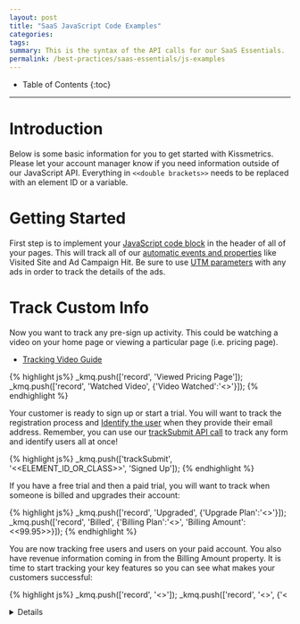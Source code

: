 ```yaml
---
layout: post
title: "SaaS JavaScript Code Examples"
categories:
tags:
summary: This is the syntax of the API calls for our SaaS Essentials.
permalink: /best-practices/saas-essentials/js-examples
---
```

* Table of Contents
{:toc}
* * *

# Introduction

Below is some basic information for you to get started with Kissmetrics. Please let your account manager know if you need information outside of our JavaScript API. Everything in `<<double brackets>>` needs to be replaced with an element ID or a variable.

# Getting Started

First step is to implement your [JavaScript code block][js-code-block] in the header of all of your pages. This will track all of our [automatic events and properties][auto-tracked-events] like Visited Site and Ad Campaign Hit. Be sure to use [UTM parameters][utm] with any ads in order to track the details of the ads.

# Track Custom Info

Now you want to track any pre-sign up activity. This could be watching a video on your home page or viewing a particular page (i.e. pricing page).

* [Tracking Video Guide][tracking-videos]

{% highlight js%}
_kmq.push(['record', 'Viewed Pricing Page']);
_kmq.push(['record', 'Watched Video', {'Video Watched':'<<Yes>>'}]);
{% endhighlight %}

Your customer is ready to sign up or start a trial. You will want to track the registration process and [Identify the user][identities-intro] when they provide their email address. Remember, you can use our [trackSubmit API call][trackSubmit] to track any form and identify users all at once!

{% highlight js%}
_kmq.push(['trackSubmit', '<<ELEMENT_ID_OR_CLASS>>', 'Signed Up']);
{% endhighlight %}

If you have a free trial and then a paid trial, you will want to track when someone is billed and upgrades their account:

{% highlight js%}
_kmq.push(['record', 'Upgraded', {'Upgrade Plan':'<<Pro>>'}]);
_kmq.push(['record', 'Billed', {'Billing Plan':'<<Pro>>', 'Billing Amount':<<99.95>>}]);
{% endhighlight %}

You are now tracking free users and users on your paid account. You also have revenue information coming in from the Billing Amount property. It is time to start tracking your key features so you can see what makes your customers successful:

{% highlight js%}
_kmq.push(['record', '<<Your Key Action>>']);
_kmq.push(['record', '<<Your Other Key Action>>', {'<<Details of Key Action>>':'<<Value>>'}]);
{% endhighlight %}

If you have any element or button you want to track, you can use our [trackClick API call][trackClick]. Here is an example of someone clicking on the Invite button.

{% highlight js%}
_kmq.push(['trackClick', '<<ELEMENT_ID_OR_CLASS>>', 'Invite Friends Clicked']);
{% endhighlight %}

# Identifying Your Users

Finally, if you were not able to identify your user when they signed up with our `trackSubmit` call (example above), you can use our `identify` call and manually ID the customer:

{% highlight js%}
_kmq.push(['identify', '<<bob@bob.com>>']);
{% endhighlight %}

# Integrations

Be sure to look at our [integration page][integration] to see if you can easily pass us in information from your other tools. [Mailchimp][mailchimp], [Optimizely][optimizely] and [VWO][vwo] are the most popular tools we integrate with.

# Troubleshooting

You will need to use our [Live Stream][testing-with-live] or your [browser’s developer tools][testing-with-browser] to make sure the events and properties are coming in correctly. You do not need to wait 30 minutes to see if the information is correct. This will speed up your implementation tremendously.


[saas-essentials]: /best-practices/saas-essentials
[js-identities]: /apis/javascript/javascript-identities
[js-lib]: /apis/javascript
[auto-tracked-events]: /apis/javascript/#events-automatically-tracked
[js-code-block]: /apis/javascript/#setup
[trackSubmit]: /apis/javascript/#tracking-forms---tracksubmit
[trackClick]: /apis/javascript/#tracking-clicks---trackclick
[utm]: /integrations/utm-variables
[tracking-videos]: /how-tos/tracking-video
[identities-intro]: /getting-started/understanding-identities
[integration]: /integrations
[mailchimp]: /integrations/mailchimp
[optimizely]: /integrations/optimizely
[vwo]: /integrations/vwo
[testing-with-live]: /getting-started/testing-km/#using-kissmetrics-live
[testing-with-browser]: /getting-started/testing-km/#examine-network-activity
